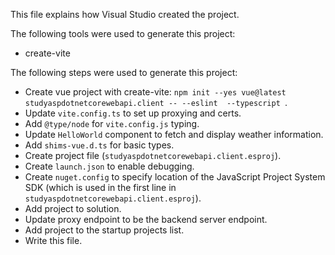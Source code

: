 This file explains how Visual Studio created the project.

The following tools were used to generate this project:
- create-vite

The following steps were used to generate this project:
- Create vue project with create-vite: `npm init --yes vue@latest studyaspdotnetcorewebapi.client -- --eslint  --typescript `.
- Update `vite.config.ts` to set up proxying and certs.
- Add `@type/node` for `vite.config.js` typing.
- Update `HelloWorld` component to fetch and display weather information.
- Add `shims-vue.d.ts` for basic types.
- Create project file (`studyaspdotnetcorewebapi.client.esproj`).
- Create `launch.json` to enable debugging.
- Create `nuget.config` to specify location of the JavaScript Project System SDK (which is used in the first line in `studyaspdotnetcorewebapi.client.esproj`).
- Add project to solution.
- Update proxy endpoint to be the backend server endpoint.
- Add project to the startup projects list.
- Write this file.
